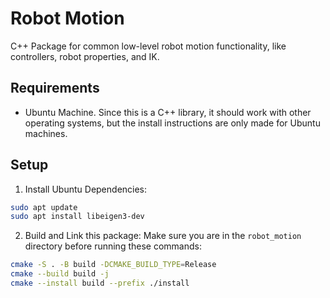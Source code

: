 # Robot Motion
C++ Package for common low-level robot motion functionality, like controllers, robot properties, and IK.

## Requirements
* Ubuntu Machine. Since this is a C++ library, it should work with other operating systems, but the install instructions are only made for Ubuntu machines.

## Setup
1. Install Ubuntu Dependencies:
```bash
sudo apt update
sudo apt install libeigen3-dev
```

2. Build and Link this package:
Make sure you are in the `robot_motion` directory before running these commands:
```bash
cmake -S . -B build -DCMAKE_BUILD_TYPE=Release
cmake --build build -j
cmake --install build --prefix ./install
```